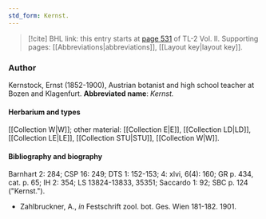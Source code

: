 ```yaml
---
std_form: Kernst.
---
```


> [!cite] BHL link: this entry starts at [page 531](https://www.biodiversitylibrary.org/page/33068773) of TL-2 Vol. II.
> Supporting pages: [[Abbreviations|abbreviations]], [[Layout key|layout key]].

### Author

Kernstock, Ernst (1852-1900), Austrian botanist and high school teacher at Bozen and Klagenfurt. 
**Abbreviated name**: *Kernst.*

#### Herbarium and types

[[Collection W|W]]; other material: [[Collection E|E]], [[Collection LD|LD]], [[Collection LE|LE]], [[Collection STU|STU]], [[Collection W|W]].

#### Bibliography and biography

Barnhart 2: 284; CSP 16: 249; DTS 1: 152-153; 4: xlvi, 6(4): 160; GR p. 434, cat. p. 65; IH 2: 354; LS 13824-13833, 35351; Saccardo 1: 92; SBC p. 124 ("Kernst.").
- Zahlbruckner, A., *in* Festschrift zool. bot. Ges. Wien 181-182. 1901.

